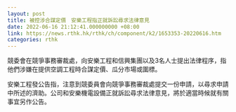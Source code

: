 ```yaml
---
layout: post
title: 被控涉合謀定價　安樂工程指正就訴訟尋求法律意見
date: 2022-06-16 21:12:41.000000000 +08:00
link: https://news.rthk.hk/rthk/ch/component/k2/1653353-20220616.htm
categories: rthk
---
```


競委會在競爭事務審裁處，向安樂工程和信興集團以及3名人士提出法律程序，指他們涉嫌在提供空調工程時合謀定價、瓜分市場或圍標。

安樂工程發公告指，注意到競委員會向競爭事務審裁處提交一份申請，以尋求申請中所述的濟助。公司和安樂機電設備正就訴訟尋求法律意見，將於適當時候就有關事宜另作公告。
